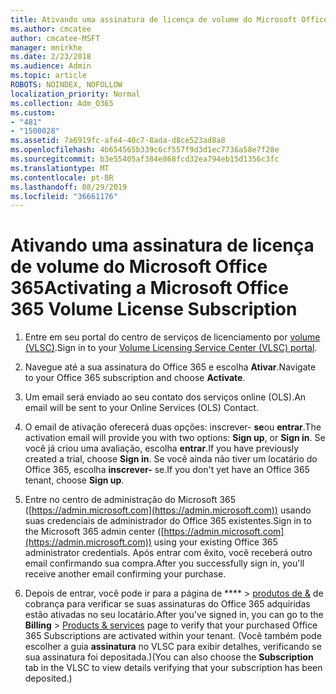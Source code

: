 ```yaml
---
title: Ativando uma assinatura de licença de volume do Microsoft Office 365
ms.author: cmcatee
author: cmcatee-MSFT
manager: mnirkhe
ms.date: 2/23/2018
ms.audience: Admin
ms.topic: article
ROBOTS: NOINDEX, NOFOLLOW
localization_priority: Normal
ms.collection: Adm_O365
ms.custom:
- "481"
- "1500028"
ms.assetid: 7a6919fc-afe4-40c7-8ada-d8ce523ad8a8
ms.openlocfilehash: 4b654565b339c6cf557f9d3d1ec7736a58e7f28e
ms.sourcegitcommit: b3e55405af384e868fcd32ea794eb15d1356c3fc
ms.translationtype: MT
ms.contentlocale: pt-BR
ms.lasthandoff: 08/29/2019
ms.locfileid: "36661176"
---
```

# <a name="activating-a-microsoft-office-365-volume-license-subscription"></a><span data-ttu-id="9080e-102">Ativando uma assinatura de licença de volume do Microsoft Office 365</span><span class="sxs-lookup"><span data-stu-id="9080e-102">Activating a Microsoft Office 365 Volume License Subscription</span></span>

1. <span data-ttu-id="9080e-103">Entre em seu portal do centro de serviços de licenciamento por [volume (VLSC)](http://go.microsoft.com/fwlink/p/?LinkId=329762).</span><span class="sxs-lookup"><span data-stu-id="9080e-103">Sign in to your [Volume Licensing Service Center (VLSC) portal](http://go.microsoft.com/fwlink/p/?LinkId=329762).</span></span>

2. <span data-ttu-id="9080e-104">Navegue até a sua assinatura do Office 365 e escolha **Ativar**.</span><span class="sxs-lookup"><span data-stu-id="9080e-104">Navigate to your Office 365 subscription and choose **Activate**.</span></span>

3. <span data-ttu-id="9080e-105">Um email será enviado ao seu contato dos serviços online (OLS).</span><span class="sxs-lookup"><span data-stu-id="9080e-105">An email will be sent to your Online Services (OLS) Contact.</span></span>

4. <span data-ttu-id="9080e-106">O email de ativação oferecerá duas opções: inscrever- **se**ou **entrar**.</span><span class="sxs-lookup"><span data-stu-id="9080e-106">The activation email will provide you with two options: **Sign up**, or **Sign in**.</span></span> <span data-ttu-id="9080e-107">Se você já criou uma avaliação, escolha **entrar**.</span><span class="sxs-lookup"><span data-stu-id="9080e-107">If you have previously created a trial, choose **Sign in**.</span></span> <span data-ttu-id="9080e-108">Se você ainda não tiver um locatário do Office 365, escolha **inscrever-** se.</span><span class="sxs-lookup"><span data-stu-id="9080e-108">If you don't yet have an Office 365 tenant, choose **Sign up**.</span></span>

5. <span data-ttu-id="9080e-109">Entre no centro de administração do Microsoft 365 ([https://admin.microsoft.com](https://admin.microsoft.com)) usando suas credenciais de administrador do Office 365 existentes.</span><span class="sxs-lookup"><span data-stu-id="9080e-109">Sign in to the Microsoft 365 admin center ([https://admin.microsoft.com](https://admin.microsoft.com)) using your existing Office 365 administrator credentials.</span></span> <span data-ttu-id="9080e-110">Após entrar com êxito, você receberá outro email confirmando sua compra.</span><span class="sxs-lookup"><span data-stu-id="9080e-110">After you successfully sign in, you'll receive another email confirming your purchase.</span></span>

6. <span data-ttu-id="9080e-111">Depois de entrar, você pode ir para a página de \*\*\*\* \> [produtos de &](https://go.microsoft.com/fwlink/p/?linkid=842054) de cobrança para verificar se suas assinaturas do Office 365 adquiridas estão ativadas no seu locatário.</span><span class="sxs-lookup"><span data-stu-id="9080e-111">After you've signed in, you can go to the **Billing** \> [Products & services](https://go.microsoft.com/fwlink/p/?linkid=842054) page to verify that your purchased Office 365 Subscriptions are activated within your tenant.</span></span> <span data-ttu-id="9080e-112">(Você também pode escolher a guia **assinatura** no VLSC para exibir detalhes, verificando se sua assinatura foi depositada.)</span><span class="sxs-lookup"><span data-stu-id="9080e-112">(You can also choose the **Subscription** tab in the VLSC to view details verifying that your subscription has been deposited.)</span></span>